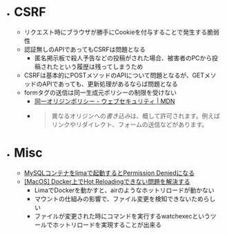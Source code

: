 - # CSRF
	- リクエスト時にブラウザが勝手にCookieを付与することで発生する脆弱性
	- 認証無しのAPIであってもCSRFは問題となる
		- 匿名掲示板で殺人予告などの投稿がされた場合、被害者のPCから投稿されたという履歴は残ってしまうため
	- CSRFは基本的にPOSTメソッドのAPIについて問題となるが、GETメソッドのAPIであっても、更新処理があるならば問題となる
	- formタグの送信は同一生成元ポリシーの制限を受けない
		- [同一オリジンポリシー - ウェブセキュリティ | MDN](https://developer.mozilla.org/ja/docs/Web/Security/Same-origin_policy)
		- > 異なるオリジンへの*書き込み*は、概して許可されます。例えばリンクやリダイレクト、フォームの送信などがあります。
- # Misc
	- [MySQLコンテナをlimaで起動するとPermission Deniedになる](https://scrapbox.io/dojineko/MySQL%E3%82%B3%E3%83%B3%E3%83%86%E3%83%8A%E3%82%92lima%E3%81%A7%E8%B5%B7%E5%8B%95%E3%81%99%E3%82%8B%E3%81%A8Permission_Denied%E3%81%AB%E3%81%AA%E3%82%8B)
	- [[MacOS] Docker上でHot Reloadingできない問題を解決する](https://zenn.dev/mkazutaka/articles/215042ae6e95fc)
		- LimaでDockerを動かすと、airのようなホットリロードが動かない
		- マウントの仕組みの影響で、ファイル変更を検知できないためらしい
		- ファイルが変更された時にコマンドを実行するwatchexecというツールでホットリロードを実現することが出来る